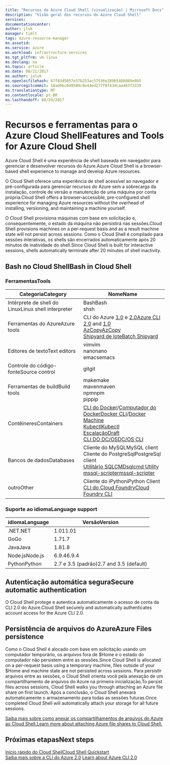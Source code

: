 ```yaml
---
title: "Recursos do Azure Cloud Shell (visualização) | Microsoft Docs"
description: "Visão geral dos recursos do Azure Cloud Shell"
services: 
documentationcenter: 
author: jluk
manager: timlt
tags: azure-resource-manager
ms.assetid: 
ms.service: azure
ms.workload: infrastructure-services
ms.tgt_pltfrm: vm-linux
ms.devlang: na
ms.topic: article
ms.date: 08/21/2017
ms.author: juluk
ms.openlocfilehash: 67f03d5857e37b253ac57536e289b5468d69e9b5
ms.sourcegitcommit: 18ad9bc049589c8e44ed277f8f43dcaa483f3339
ms.translationtype: MT
ms.contentlocale: pt-BR
ms.lasthandoff: 08/29/2017
---
```

# <a name="features-and-tools-for-azure-cloud-shell"></a><span data-ttu-id="a64b2-103">Recursos e ferramentas para o Azure Cloud Shell</span><span class="sxs-lookup"><span data-stu-id="a64b2-103">Features and Tools for Azure Cloud Shell</span></span>
<span data-ttu-id="a64b2-104">Azure Cloud Shell é uma experiência de shell baseada em navegador para gerenciar e desenvolver recursos do Azure.</span><span class="sxs-lookup"><span data-stu-id="a64b2-104">Azure Cloud Shell is a browser-based shell experience to manage and develop Azure resources.</span></span>

<span data-ttu-id="a64b2-105">O Cloud Shell oferece uma experiência de shell acessível ao navegador e pré-configurada para gerenciar recursos do Azure sem a sobrecarga da instalação, controle de versão e manutenção de uma máquina por conta própria.</span><span class="sxs-lookup"><span data-stu-id="a64b2-105">Cloud Shell offers a browser-accessible, pre-configured shell experience for managing Azure resources without the overhead of installing, versioning, and maintaining a machine yourself.</span></span>

<span data-ttu-id="a64b2-106">O Cloud Shell provisiona máquinas com base em solicitação e, consequentemente, o estado da máquina não persistirá nas sessões.</span><span class="sxs-lookup"><span data-stu-id="a64b2-106">Cloud Shell provisions machines on a per-request basis and as a result machine state will not persist across sessions.</span></span> <span data-ttu-id="a64b2-107">Como o Cloud Shell é compilado para sessões interativas, os shells são encerrados automaticamente após 20 minutos de inatividade do shell.</span><span class="sxs-lookup"><span data-stu-id="a64b2-107">Since Cloud Shell is built for interactive sessions, shells automatically terminate after 20 minutes of shell inactivity.</span></span>

## <a name="bash-in-cloud-shell"></a><span data-ttu-id="a64b2-108">Bash no Cloud Shell</span><span class="sxs-lookup"><span data-stu-id="a64b2-108">Bash in Cloud Shell</span></span>
### <a name="tools"></a><span data-ttu-id="a64b2-109">Ferramentas</span><span class="sxs-lookup"><span data-stu-id="a64b2-109">Tools</span></span>
|<span data-ttu-id="a64b2-110">Categoria</span><span class="sxs-lookup"><span data-stu-id="a64b2-110">Category</span></span>   |<span data-ttu-id="a64b2-111">Nome</span><span class="sxs-lookup"><span data-stu-id="a64b2-111">Name</span></span>   |
|---|---|
|<span data-ttu-id="a64b2-112">Intérprete de shell do Linux</span><span class="sxs-lookup"><span data-stu-id="a64b2-112">Linux shell interpreter</span></span>|<span data-ttu-id="a64b2-113">Bash</span><span class="sxs-lookup"><span data-stu-id="a64b2-113">Bash</span></span><br> <span data-ttu-id="a64b2-114">sh</span><span class="sxs-lookup"><span data-stu-id="a64b2-114">sh</span></span>               |
|<span data-ttu-id="a64b2-115">Ferramentas do Azure</span><span class="sxs-lookup"><span data-stu-id="a64b2-115">Azure tools</span></span>            |<span data-ttu-id="a64b2-116">CLI do Azure [1.0](https://github.com/Azure/azure-cli) e [2.0](https://github.com/Azure/azure-xplat-cli)</span><span class="sxs-lookup"><span data-stu-id="a64b2-116">[Azure CLI 2.0](https://github.com/Azure/azure-cli) and [1.0](https://github.com/Azure/azure-xplat-cli)</span></span><br> [<span data-ttu-id="a64b2-117">AzCopy</span><span class="sxs-lookup"><span data-stu-id="a64b2-117">AzCopy</span></span>](https://docs.microsoft.com/azure/storage/storage-use-azcopy)<br> [<span data-ttu-id="a64b2-118">Shipyard de lote</span><span class="sxs-lookup"><span data-stu-id="a64b2-118">Batch Shipyard</span></span>](https://github.com/Azure/batch-shipyard)     |
|<span data-ttu-id="a64b2-119">Editores de texto</span><span class="sxs-lookup"><span data-stu-id="a64b2-119">Text editors</span></span>           |<span data-ttu-id="a64b2-120">vim</span><span class="sxs-lookup"><span data-stu-id="a64b2-120">vim</span></span><br> <span data-ttu-id="a64b2-121">nano</span><span class="sxs-lookup"><span data-stu-id="a64b2-121">nano</span></span><br> <span data-ttu-id="a64b2-122">emacs</span><span class="sxs-lookup"><span data-stu-id="a64b2-122">emacs</span></span>       |
|<span data-ttu-id="a64b2-123">Controle do código-fonte</span><span class="sxs-lookup"><span data-stu-id="a64b2-123">Source control</span></span>         |<span data-ttu-id="a64b2-124">git</span><span class="sxs-lookup"><span data-stu-id="a64b2-124">git</span></span>                    |
|<span data-ttu-id="a64b2-125">Ferramentas de build</span><span class="sxs-lookup"><span data-stu-id="a64b2-125">Build tools</span></span>            |<span data-ttu-id="a64b2-126">make</span><span class="sxs-lookup"><span data-stu-id="a64b2-126">make</span></span><br> <span data-ttu-id="a64b2-127">maven</span><span class="sxs-lookup"><span data-stu-id="a64b2-127">maven</span></span><br> <span data-ttu-id="a64b2-128">npm</span><span class="sxs-lookup"><span data-stu-id="a64b2-128">npm</span></span><br> <span data-ttu-id="a64b2-129">pip</span><span class="sxs-lookup"><span data-stu-id="a64b2-129">pip</span></span>         |
|<span data-ttu-id="a64b2-130">Contêineres</span><span class="sxs-lookup"><span data-stu-id="a64b2-130">Containers</span></span>             |<span data-ttu-id="a64b2-131">[CLI do Docker](https://github.com/docker/cli)/[Computador do Docker](https://github.com/docker/machine)</span><span class="sxs-lookup"><span data-stu-id="a64b2-131">[Docker CLI](https://github.com/docker/cli)/[Docker Machine](https://github.com/docker/machine)</span></span><br> [<span data-ttu-id="a64b2-132">Kubectl</span><span class="sxs-lookup"><span data-stu-id="a64b2-132">Kubectl</span></span>](https://kubernetes.io/docs/user-guide/kubectl-overview/)<br> [<span data-ttu-id="a64b2-133">Escalação</span><span class="sxs-lookup"><span data-stu-id="a64b2-133">Draft</span></span>](https://github.com/Azure/draft)<br> [<span data-ttu-id="a64b2-134">CLI DO DC/OS</span><span class="sxs-lookup"><span data-stu-id="a64b2-134">DC/OS CLI</span></span>](https://github.com/dcos/dcos-cli)         |
|<span data-ttu-id="a64b2-135">Bancos de dados</span><span class="sxs-lookup"><span data-stu-id="a64b2-135">Databases</span></span>              |<span data-ttu-id="a64b2-136">Cliente do MySQL</span><span class="sxs-lookup"><span data-stu-id="a64b2-136">MySQL client</span></span><br> <span data-ttu-id="a64b2-137">Cliente do PostgreSql</span><span class="sxs-lookup"><span data-stu-id="a64b2-137">PostgreSql client</span></span><br> [<span data-ttu-id="a64b2-138">Utilitário SQLCMD</span><span class="sxs-lookup"><span data-stu-id="a64b2-138">sqlcmd Utility</span></span>](https://docs.microsoft.com/sql/tools/sqlcmd-utility)<br> [<span data-ttu-id="a64b2-139">mssql-scripter</span><span class="sxs-lookup"><span data-stu-id="a64b2-139">mssql-scripter</span></span>](https://github.com/Microsoft/sql-xplat-cli) |
|<span data-ttu-id="a64b2-140">outro</span><span class="sxs-lookup"><span data-stu-id="a64b2-140">Other</span></span>                  |<span data-ttu-id="a64b2-141">Cliente do iPython</span><span class="sxs-lookup"><span data-stu-id="a64b2-141">iPython Client</span></span><br> [<span data-ttu-id="a64b2-142">CLI do Cloud Foundry</span><span class="sxs-lookup"><span data-stu-id="a64b2-142">Cloud Foundry CLI</span></span>](https://github.com/cloudfoundry/cli)<br> |

### <a name="language-support"></a><span data-ttu-id="a64b2-143">Suporte ao idioma</span><span class="sxs-lookup"><span data-stu-id="a64b2-143">Language support</span></span>
|<span data-ttu-id="a64b2-144">idioma</span><span class="sxs-lookup"><span data-stu-id="a64b2-144">Language</span></span>   |<span data-ttu-id="a64b2-145">Versão</span><span class="sxs-lookup"><span data-stu-id="a64b2-145">Version</span></span>   |
|---|---|
|<span data-ttu-id="a64b2-146">.NET</span><span class="sxs-lookup"><span data-stu-id="a64b2-146">.NET</span></span>       |<span data-ttu-id="a64b2-147">1.01</span><span class="sxs-lookup"><span data-stu-id="a64b2-147">1.01</span></span>       |
|<span data-ttu-id="a64b2-148">Go</span><span class="sxs-lookup"><span data-stu-id="a64b2-148">Go</span></span>         |<span data-ttu-id="a64b2-149">1.7</span><span class="sxs-lookup"><span data-stu-id="a64b2-149">1.7</span></span>        |
|<span data-ttu-id="a64b2-150">Java</span><span class="sxs-lookup"><span data-stu-id="a64b2-150">Java</span></span>       |<span data-ttu-id="a64b2-151">1.8</span><span class="sxs-lookup"><span data-stu-id="a64b2-151">1.8</span></span>        |
|<span data-ttu-id="a64b2-152">Node.js</span><span class="sxs-lookup"><span data-stu-id="a64b2-152">Node.js</span></span>    |<span data-ttu-id="a64b2-153">6.9.4</span><span class="sxs-lookup"><span data-stu-id="a64b2-153">6.9.4</span></span>      |
|<span data-ttu-id="a64b2-154">Python</span><span class="sxs-lookup"><span data-stu-id="a64b2-154">Python</span></span>     |<span data-ttu-id="a64b2-155">2.7 e 3.5 (padrão)</span><span class="sxs-lookup"><span data-stu-id="a64b2-155">2.7 and 3.5 (default)</span></span>|

## <a name="secure-automatic-authentication"></a><span data-ttu-id="a64b2-156">Autenticação automática segura</span><span class="sxs-lookup"><span data-stu-id="a64b2-156">Secure automatic authentication</span></span>
<span data-ttu-id="a64b2-157">O Cloud Shell protege e autentica automaticamente o acesso de conta da CLI 2.0 do Azure.</span><span class="sxs-lookup"><span data-stu-id="a64b2-157">Cloud Shell securely and automatically authenticates account access for the Azure CLI 2.0.</span></span>

## <a name="azure-files-persistence"></a><span data-ttu-id="a64b2-158">Persistência de arquivos do Azure</span><span class="sxs-lookup"><span data-stu-id="a64b2-158">Azure Files persistence</span></span>
<span data-ttu-id="a64b2-159">Como o Cloud Shell é alocado com base em solicitação usando um computador temporário, os arquivos fora de $Home e o estado do computador não persistem entre as sessões.</span><span class="sxs-lookup"><span data-stu-id="a64b2-159">Since Cloud Shell is allocated on a per-request basis using a temporary machine, files outside of your $Home and machine state are not persisted across sessions.</span></span>
<span data-ttu-id="a64b2-160">Para persistir arquivos entre as sessões, o Cloud Shell orienta você pela anexação de um compartilhamento de arquivos do Azure na primeira inicialização.</span><span class="sxs-lookup"><span data-stu-id="a64b2-160">To persist files across sessions, Cloud Shell walks you through attaching an Azure file share on first launch.</span></span>
<span data-ttu-id="a64b2-161">Após a conclusão, o Cloud Shell anexará automaticamente o armazenamento para todas as sessões futuras.</span><span class="sxs-lookup"><span data-stu-id="a64b2-161">Once completed Cloud Shell will automatically attach your storage for all future sessions.</span></span>

[<span data-ttu-id="a64b2-162">Saiba mais sobre como anexar os compartilhamentos de arquivos do Azure ao Cloud Shell.</span><span class="sxs-lookup"><span data-stu-id="a64b2-162">Learn more about attaching Azure file shares to Cloud Shell.</span></span>](persisting-shell-storage.md)

## <a name="next-steps"></a><span data-ttu-id="a64b2-163">Próximas etapas</span><span class="sxs-lookup"><span data-stu-id="a64b2-163">Next steps</span></span>
[<span data-ttu-id="a64b2-164">Início rápido do Cloud Shell</span><span class="sxs-lookup"><span data-stu-id="a64b2-164">Cloud Shell Quickstart</span></span>](quickstart.md) <br><span data-ttu-id="a64b2-165">
[Saiba mais sobre a CLI do Azure 2.0](https://docs.microsoft.com/cli/azure/)</span><span class="sxs-lookup"><span data-stu-id="a64b2-165">
[Learn about Azure CLI 2.0](https://docs.microsoft.com/cli/azure/)</span></span> <br>